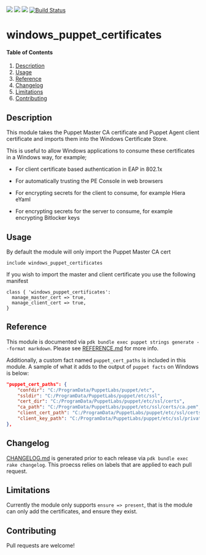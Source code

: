 ![](https://img.shields.io/puppetforge/pdk-version/puppetlabs/windows_puppet_certificates.svg?style=popout)
![](https://img.shields.io/puppetforge/v/puppetlabs/windows_puppet_certificates.svg?style=popout)
![](https://img.shields.io/puppetforge/dt/puppetlabs/windows_puppet_certificates.svg?style=popout)
[![Build Status](https://travis-ci.org/puppetlabs/puppetlabs-windows_puppet_certificates.svg?branch=master)](https://travis-ci.org/puppetlabs/puppetlabs-windows_puppet_certificates)

# windows_puppet_certificates

#### Table of Contents

1. [Description](#description)
2. [Usage](#usage)
3. [Reference](#reference)
4. [Changelog](#changelog)
5. [Limitations](#limitations)
6. [Contributing](#contributing)

## Description

This module takes the Puppet Master CA certificate and Puppet Agent client certificate and imports them into the Windows Certificate Store.

This is useful to allow Windows applications to consume these certificates in a Windows way, for example;

* For client certificate based authentication in EAP in 802.1x

* For automatically trusting the PE Console in web browsers

* For encrypting secrets for the client to consume, for example Hiera eYaml

* For encrypting secrets for the server to consume, for example encrypting Bitlocker keys

## Usage

By default the module will only import the Puppet Master CA cert

``` puppet
include windows_puppet_certificates
```

If you wish to import the master and client certificate you use the following manifest

``` puppet
class { 'windows_puppet_certificates':
  manage_master_cert => true,
  manage_client_cert => true,
}
```

## Reference

This module is documented via
`pdk bundle exec puppet strings generate --format markdown`.
Please see [REFERENCE.md](REFERENCE.md) for more info.

Additionally, a custom fact named `puppet_cert_paths` is included in this
module. A sample of what it adds to the output of `puppet facts` on
Windows is below:

```json
"puppet_cert_paths": {
    "confdir": "C:/ProgramData/PuppetLabs/puppet/etc",
    "ssldir": "C:/ProgramData/PuppetLabs/puppet/etc/ssl",
    "cert_dir": "C:/ProgramData/PuppetLabs/puppet/etc/ssl/certs",
    "ca_path": "C:/ProgramData/PuppetLabs/puppet/etc/ssl/certs/ca.pem",
    "client_cert_path": "C:/ProgramData/PuppetLabs/puppet/etc/ssl/certs/test.example.com.pem",
    "client_key_path": "C:/ProgramData/PuppetLabs/puppet/etc/ssl/private_keys/test.example.com.pem"
},
```

## Changelog

[CHANGELOG.md](CHANGELOG.md) is generated prior to each release via
`pdk bundle exec rake changelog`. This proecss relies on labels that are applied
to each pull request.

## Limitations

Currently the module only supports `ensure => present`, that is the module can only add the certificates, and ensure they exist.

## Contributing

Pull requests are welcome!

